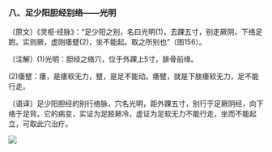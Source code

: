 ### 八、足少阳胆经别络——光明

〔原文〕《灵枢·经脉》：“足少阳之别，名曰光明(1)，去踝五寸，别走厥阴，下络足跗。实则厥，虚刚痿躄(2)，坐不能起。取之所别也”（图156）。

〔注解〕(1)光明：胆经之络穴，位于外踝上5寸，腓骨前缘。

(2)痿躄：痿，是痿软无力，躄，是足不能动。痿躄，就是下肢痿软无力，足不能行走。

〔语译〕足少阳胆经的别行络脉，穴名光明，距外踝五寸，别行于足厥阴经，向下络于足背。它的病变，实证为足胫厥冷，虚证为足软无力不能行走，坐而不能起立，可取此穴治疗。

![](./img/图156.jpg)
